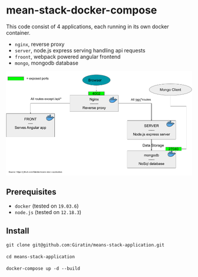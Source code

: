 # mean-stack-docker-compose

This code consist of 4 applications, each running in its own docker container.

- `nginx`, reverse proxy
- `server`, node.js express serving handling api requests
- `froont`, webpack powered angular frontend
- `mongo`, mongodb database

![container overview](https://github.com/Giratin/means-stack-application/raw/master/containers_overview_mean_stack.png)

## Prerequisites

- `docker` (tested on `19.03.6`)
- `node.js` (tested on `12.18.3`)

## Install

```
git clone git@github.com:Giratin/means-stack-application.git

cd means-stack-application

docker-compose up -d --build
```


